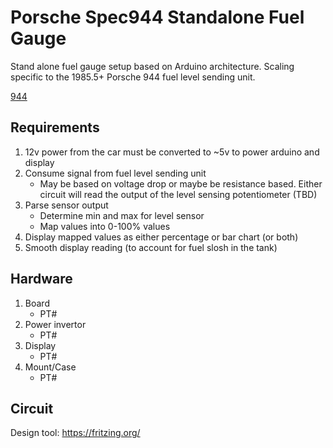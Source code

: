 # Porsche Spec944 Standalone Fuel Gauge
Stand alone fuel gauge setup based on Arduino architecture. Scaling specific to the 1985.5+ Porsche 944 fuel level sending unit.

[944](/resources/images/944_1.jpg)

## Requirements

1. 12v power from the car must be converted to ~5v to power arduino and display
1. Consume signal from fuel level sending unit
    - May be based on voltage drop or maybe be resistance based. Either circuit will read the output of the level sensing potentiometer (TBD)
1. Parse sensor output
    - Determine min and max for level sensor
    - Map values into 0-100% values
1. Display mapped values as either percentage or bar chart (or both)
1. Smooth display reading (to account for fuel slosh in the tank)

## Hardware

1. Board
    - PT#
1. Power invertor
    - PT#
1. Display
    - PT#
1. Mount/Case
    - PT#

## Circuit

Design tool: https://fritzing.org/
